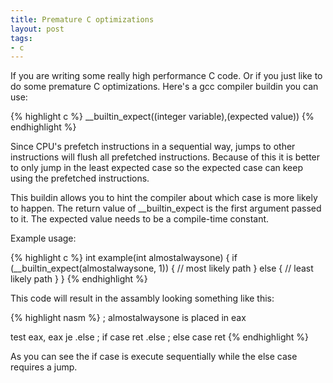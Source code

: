 ```yaml
---
title: Premature C optimizations
layout: post
tags:
- c
---
```


If you are writing some really high performance C code. Or if you just like to do some premature C optimizations. Here's a gcc compiler buildin you can use:

{% highlight c %}
__builtin_expect((integer variable),(expected value))
{% endhighlight %}

Since CPU's prefetch instructions in a sequential way, jumps to other instructions will flush all prefetched instructions. Because of this it is better to only jump in the least expected case so the expected case can keep using the prefetched instructions.

This buildin allows you to hint the compiler about which case is more likely to happen. The return value of \_\_builtin_expect is the first argument passed to it. The expected value needs to be a compile-time constant.

Example usage:

{% highlight c %}
int example(int almostalwaysone) {
  if (__builtin_expect(almostalwaysone, 1)) {
    // most likely path
  } else {
    // least likely path
  }
}
{% endhighlight %}

This code will result in the assambly looking something like this:

{% highlight nasm %}
; almostalwaysone is placed in eax

  test   eax, eax
  je     .else
  ; if case
  ret
.else
  ; else case
  ret
{% endhighlight %}

As you can see the if case is execute sequentially while the else case requires a jump.

